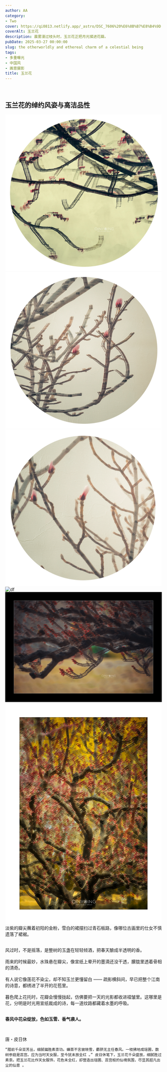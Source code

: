 ```yaml
---
author: AA
category:
- Two
cover: https://qi0813.netlify.app/_astro/DSC_7606%20%E6%8B%B7%E8%B4%9D.DPAn5C1A.jpg
coverAlt: 玉兰花
description: 晨雾漫过枝头时，玉兰花正把月光揉进花瓣。
pubDate: 2025-03-27 00:00:00
slug: the otherworldly and ethereal charm of a celestial being
tags:
- 多重曝光
- 中国风
- 画意摄影
title: 玉兰花
---
```

<br/>

## 玉兰花的绰约风姿与高洁品性

![df](../../../public/2023/20230316/20230316-duochong%20(1).jpg)
![df](../../../public/2023/20230316/20230316-duochong%20(2).jpg)
![df](../../../public/2023/20230316/20230316-duochong%20(3).jpg)
![df](../../../public/2023/20230316/20230316-duochong%20(4).jpg)
![df](../../../public/2023/20230316/20230316-duochong%20(5).jpg)
![df](../../../public/2023/20230316/20230316-duochong%20(6).jpg)
<br/>
淡紫的瓣尖蘸着初阳的金粉，雪白的裙摆扫过青石板路，像哪位古画里的仕女不慎遗落了裙裾。

<br/>
风过时，不是摇落，是整树的玉盏在轻轻倾酒，把春天酿成半透明的香。<br/>

<br/>
雨来的时候最妙，水珠悬在瓣尖，像宣纸上晕开的墨滴还没干透，朦胧里透着骨相的清奇。<br/>

<br/>
有人说它像莲花不染尘，却不知玉兰更懂留白 —— 疏影横斜间，早已把整个江南的诗意，都绣进了半开的花苞里。<br/>

<br/>
暮色爬上花托时，花瓣会慢慢拢起，仿佛要把一天的光影都收进褶皱里。这哪里是花，分明是时光用宣纸裁成的诗，每一道纹路都藏着水墨的呼吸。<br/>

<br/>



**春风中花朵绽放，色如玉雪、香气袭人。**

<br/>


唐・皮日休
```
“腊前千朵亚芳丛，细腻偏胜素柰功。螓首不言披晓雪，麝脐无主任春风。一枝拂地成瑶圃，数树参庭是蕊宫。应为当时天女服，至今犹未放全红 。” 皮日休笔下，玉兰花千朵盛放，细腻胜过素柰。把玉兰花比作天女服饰，花色未全红，却营造出瑶圃、蕊宫般的仙境氛围，尽显其超凡出尘的仙意 。
```


<br/>
